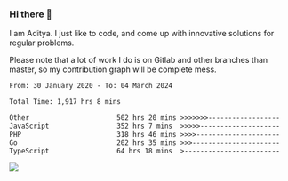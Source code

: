 ### Hi there 👋

I am Aditya. I just like to code, and come up with innovative solutions for regular problems.

Please note that a lot of work I do is on Gitlab and other branches than master, so my contribution graph will be complete mess.

<!--START_SECTION:waka-->

```txt
From: 30 January 2020 - To: 04 March 2024

Total Time: 1,917 hrs 8 mins

Other                      502 hrs 20 mins >>>>>>>------------------   26.20 %
JavaScript                 352 hrs 7 mins  >>>>>--------------------   18.37 %
PHP                        318 hrs 46 mins >>>>---------------------   16.63 %
Go                         202 hrs 35 mins >>>----------------------   10.57 %
TypeScript                 64 hrs 18 mins  >------------------------   03.35 %
```

<!--END_SECTION:waka-->

![](https://komarev.com/ghpvc/?username=BrainBuzzer)
